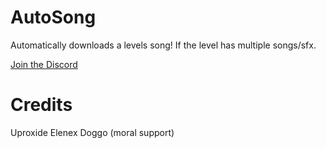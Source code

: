 # AutoSong

Automatically downloads a levels song!
If the level has multiple songs/sfx.

[Join the Discord](https://discord.gg/gy4BrxmWrF)

# Credits
Uproxide
Elenex
Doggo (moral support)
